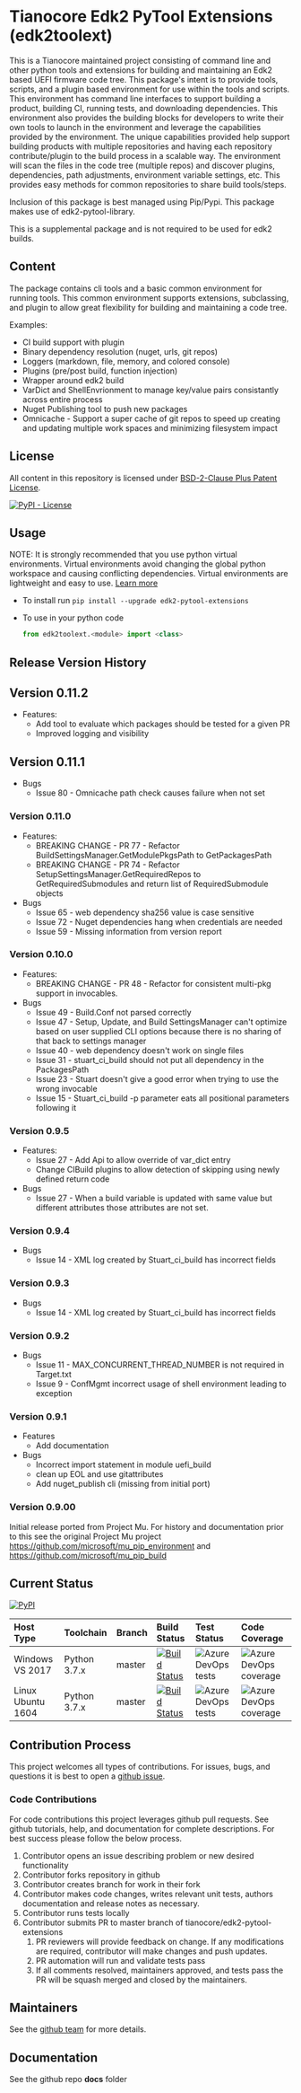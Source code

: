 # Tianocore Edk2 PyTool Extensions (edk2toolext)

This is a Tianocore maintained project consisting of command line and other python tools and extensions for building and maintaining an Edk2 based UEFI firmware code tree.  This package's intent is to provide tools, scripts, and a plugin based environment for use within the tools and scripts.  This environment has command line interfaces to support building a product, building CI, running tests, and downloading dependencies.  This environment also provides the building blocks for developers to write their own tools to launch in the environment and leverage the capabilities provided by the environment.  The unique capabilities provided help support building products with multiple repositories and having each repository contribute/plugin to the build process in a scalable way.  The environment will scan the files in the code tree (multiple repos) and discover plugins, dependencies, path adjustments, environment variable settings, etc.  This provides easy methods for common repositories to share build tools/steps.

Inclusion of this package is best managed using Pip/Pypi.  This package makes use of edk2-pytool-library.

This is a supplemental package and is not required to be used for edk2 builds.

## Content

The package contains cli tools and a basic common environment for running tools.  This common environment supports extensions, subclassing, and plugin to allow great flexibility for building and maintaining a code tree.

Examples:

* CI build support with plugin
* Binary dependency resolution (nuget, urls, git repos)
* Loggers (markdown, file, memory, and colored console)
* Plugins (pre/post build, function injection)
* Wrapper around edk2 build
* VarDict and ShellEnvrionment to manage key/value pairs consistantly across entire process
* Nuget Publishing tool to push new packages
* Omnicache - Support a super cache of git repos to speed up creating and updating multiple work spaces and minimizing filesystem impact

## License

All content in this repository is licensed under [BSD-2-Clause Plus Patent License](license.txt).

[![PyPI - License](https://img.shields.io/pypi/l/edk2_pytool_extensions.svg)](https://pypi.org/project/edk2-pytool-extensions/)

## Usage

NOTE: It is strongly recommended that you use python virtual environments.  Virtual environments avoid changing the global python workspace and causing conflicting dependencies.  Virtual environments are lightweight and easy to use.  [Learn more](https://docs.python.org/3/library/venv.html)

* To install run `pip install --upgrade edk2-pytool-extensions`
* To use in your python code

    ```python
    from edk2toolext.<module> import <class>
    ```

## Release Version History

## Version 0.11.2

* Features:
  * Add tool to evaluate which packages should be tested for a given PR
  * Improved logging and visibility
  
## Version 0.11.1

* Bugs
  * Issue 80 - Omnicache path check causes failure when not set

### Version 0.11.0

* Features:
  * BREAKING CHANGE - PR 77 - Refactor BuildSettingsManager.GetModulePkgsPath to GetPackagesPath
  * BREAKING CHANGE - PR 74 - Refactor SetupSettingsManager.GetRequiredRepos to GetRequiredSubmodules and return list of RequiredSubmodule objects
* Bugs
  * Issue 65 - web dependency sha256 value is case sensitive
  * Issue 72 - Nuget dependencies hang when credentials are needed
  * Issue 59 - Missing information from version report

### Version 0.10.0

* Features:
  * BREAKING CHANGE - PR 48 - Refactor for consistent multi-pkg support in invocables.
* Bugs
  * Issue 49 - Build.Conf not parsed correctly
  * Issue 47 - Setup, Update, and Build SettingsManager can't optimize based on user supplied CLI options because there is no sharing of that back to settings manager
  * Issue 40 - web dependency doesn't work on single files
  * Issue 31 - stuart_ci_build should not put all dependency in the PackagesPath
  * Issue 23 - Stuart doesn't give a good error when trying to use the wrong invocable
  * Issue 15 - Stuart_ci_build -p parameter eats all positional parameters following it


### Version 0.9.5

* Features:
  * Issue 27 - Add Api to allow override of var_dict entry
  * Change CIBuild plugins to allow detection of skipping using newly defined return code
* Bugs
  * Issue 27 - When a build variable is updated with same value but different attributes those attributes are not set.

### Version 0.9.4

* Bugs
  * Issue 14 - XML log created by Stuart_ci_build has incorrect fields

### Version 0.9.3

* Bugs
  * Issue 14 - XML log created by Stuart_ci_build has incorrect fields

### Version 0.9.2

* Bugs
  * Issue 11 - MAX_CONCURRENT_THREAD_NUMBER is not required in Target.txt
  * Issue 9  - ConfMgmt incorrect usage of shell environment leading to exception

### Version 0.9.1

* Features
  * Add documentation
* Bugs
  * Incorrect import statement in module uefi_build
  * clean up EOL and use gitattributes
  * Add nuget_publish cli (missing from initial port)

### Version 0.9.00

Initial release ported from Project Mu.
For history and documentation prior to this see the original Project Mu project
<https://github.com/microsoft/mu_pip_environment> and <https://github.com/microsoft/mu_pip_build>

## Current Status

[![PyPI](https://img.shields.io/pypi/v/edk2_pytool_extensions.svg)](https://pypi.org/project/edk2-pytool-extensions/)

| Host Type | Toolchain | Branch | Build Status | Test Status | Code Coverage |
| :-------- | :-------- | :---- | :----- | :---- | :--- |
| Windows VS 2017 | Python 3.7.x | master | [![Build Status](https://dev.azure.com/tianocore/edk2-pytool-extensions/_apis/build/status/Master%20CI%20Build%20-%20Win%20VS2017?branchName=master)](https://dev.azure.com/tianocore/edk2-pytool-extensions/_build/latest?definitionId=8&branchName=master) | ![Azure DevOps tests](https://img.shields.io/azure-devops/tests/tianocore/edk2-pytool-extensions/8.svg) | ![Azure DevOps coverage](https://img.shields.io/azure-devops/coverage/tianocore/edk2-pytool-extensions/8.svg) |
| Linux Ubuntu 1604 | Python 3.7.x | master | [![Build Status](https://dev.azure.com/tianocore/edk2-pytool-extensions/_apis/build/status/Master%20CI%20Build%20-%20Linux?branchName=master)](https://dev.azure.com/tianocore/edk2-pytool-extensions/_build/latest?definitionId=7&branchName=master) | ![Azure DevOps tests](https://img.shields.io/azure-devops/tests/tianocore/edk2-pytool-extensions/7.svg) | ![Azure DevOps coverage](https://img.shields.io/azure-devops/coverage/tianocore/edk2-pytool-extensions/7.svg) |

## Contribution Process

This project welcomes all types of contributions.
For issues, bugs, and questions it is best to open a [github issue](https://github.com/tianocore/edk2-pytool-extensions/issues).

### Code Contributions

For code contributions this project leverages github pull requests.  See github tutorials, help, and documentation for complete descriptions.
For best success please follow the below process.

1. Contributor opens an issue describing problem or new desired functionality
2. Contributor forks repository in github
3. Contributor creates branch for work in their fork
4. Contributor makes code changes, writes relevant unit tests, authors documentation and release notes as necessary.
5. Contributor runs tests locally
6. Contributor submits PR to master branch of tianocore/edk2-pytool-extensions
    1. PR reviewers will provide feedback on change.  If any modifications are required, contributor will make changes and push updates.
    2. PR automation will run and validate tests pass
    3. If all comments resolved, maintainers approved, and tests pass the PR will be squash merged and closed by the maintainers.

## Maintainers

See the [github team](https://github.com/orgs/tianocore/teams/edk-ii-tool-maintainers) for more details.

## Documentation

See the github repo __docs__ folder
